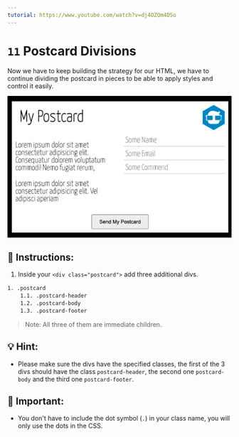 ```yaml
---
tutorial: https://www.youtube.com/watch?v=dj4OZQm4DSo
---
```


# `11` Postcard Divisions

Now we have to keep building the strategy for our HTML, we have to continue dividing the postcard in pieces to be able to apply styles and control it easily.

![Postcard Divisions](../../assets/11-postcard-divisions.gif?raw=true)

## 📝 Instructions:

 1. Inside your `<div class="postcard">` add three additional divs.

```txt
1. .postcard
    1.1. .postcard-header
    1.2. .postcard-body
    1.3. .postcard-footer
```
>Note: All three of them are immediate children.

## 💡 Hint:

+ Please make sure the divs have the specified classes, the first of the 3 divs should have the class `postcard-header`, the second one `postcard-body` and the third one `postcard-footer`.

## 🔎 Important:

+ You don't have to include the dot symbol (`.`) in your class name, you will only use the dots in the CSS.
